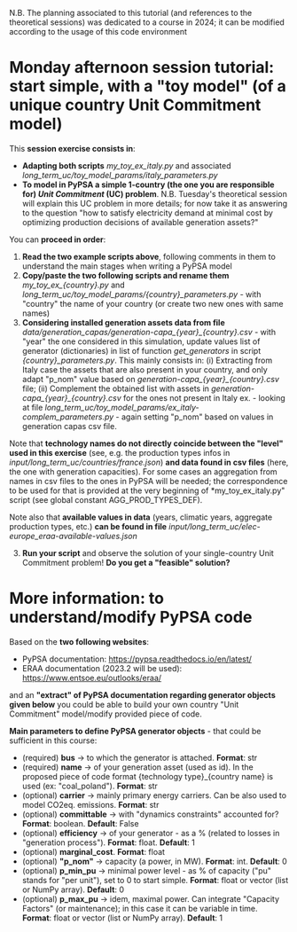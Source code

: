 N.B. The planning associated to this tutorial (and references to the theoretical sessions) was dedicated to a course in 2024; it can be modified according to the usage of this code environment

# Monday afternoon session tutorial: start simple, with a "toy model" (of a unique country Unit Commitment model)

This **session exercise consists in**:
* **Adapting both scripts** *my_toy_ex_italy.py* and associated *long_term_uc/toy_model_params/italy_parameters.py*
* **To model in PyPSA a simple 1-country (the one you are responsible for) *Unit Commitment* (UC) problem**. N.B. Tuesday's theoretical session will explain this UC problem in more details; for now take it as answering to the question "how to satisfy electricity demand at minimal cost by optimizing production decisions of available generation assets?"

You can **proceed in order**:
1. **Read the two example scripts above**, following comments in them to understand the main stages when writing a PyPSA model
2. **Copy/paste the two following scripts and rename them** *my_toy_ex_{country}.py* and *long_term_uc/toy_model_params/{country}_parameters.py* - with "country" the name of your country (or create two new ones with same names)
2. **Considering installed generation assets data from file** *data/generation_capas/generation-capa_{year}_{country}.csv* - with "year" the one considered in this simulation, update values list of generator (dictionaries) in list of function *get_generators* in script *{country}_parameters.py*. This mainly consists in: (i) Extracting from Italy case the assets that are also present in your country, and only adapt "p_nom" value based on *generation-capa_{year}_{country}.csv* file; (ii) Complement the obtained list with assets in *generation-capa_{year}_{country}.csv* for the ones not present in Italy ex. - looking at file *long_term_uc/toy_model_params/ex_italy-complem_parameters.py* - again setting "p_nom" based on values in generation capas csv file.

Note that **technology names do not directly coincide between the "level" used in this exercise** (see, e.g. the production types infos in *input/long_term_uc/countries/france.json*) **and data found in csv files** (here, the one with generation capacities). For some cases an aggregation from names in csv files to the ones in PyPSA will be needed; the correspondence to be used for that is provided at the very beginning of *my_toy_ex_italy.py" script (see global constant AGG_PROD_TYPES_DEF).

Note also that **available values in data** (years, climatic years, aggregate production types, etc.) **can be found in file** *input/long_term_uc/elec-europe_eraa-available-values.json*

3. **Run your script** and observe the solution of your single-country Unit Commitment problem! **Do you get a "feasible" solution?**

# More information: to understand/modify PyPSA code

Based on the **two following websites**:

* PyPSA documentation: https://pypsa.readthedocs.io/en/latest/
* ERAA documentation (2023.2 will be used): https://www.entsoe.eu/outlooks/eraa/

and an **"extract" of PyPSA documentation regarding generator objects given below** you could be able to build your own country "Unit Commitment" model/modify provided piece of code.

**Main parameters to define PyPSA generator objects** - that could be sufficient in this course:
* (required) **bus** -> to which the generator is attached. **Format**: str
* (required) **name** -> of your generation asset (used as id). In the proposed piece of code format {technology type}_{country name} is used (ex: "coal_poland"). **Format**: str
* (optional) **carrier** -> mainly primary energy carriers. Can be also used to model CO2eq. emissions. **Format**: str
* (optional) **committable** -> with "dynamics constraints" accounted for? **Format**: boolean. **Default**: False
* (optional) **efficiency** -> of your generator - as a % (related to losses in "generation process"). **Format**: float. **Default**: 1
* (optional) **marginal_cost**. **Format**: float
* (optional) **"p_nom"** -> capacity (a power, in MW). **Format**: int. **Default**: 0
* (optional) **p_min_pu** -> minimal power level - as % of capacity ("pu" stands for "per unit"), set to 0 to start simple. **Format**: float or vector (list or NumPy array). **Default**: 0
* (optional) **p_max_pu** -> idem, maximal power. Can integrate "Capacity Factors" (or maintenance); in this case it can be variable in time. **Format**: float or vector (list or NumPy array). **Default**: 1
